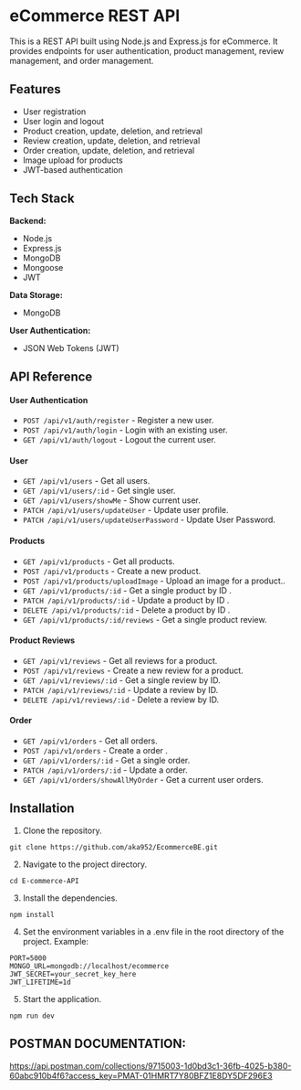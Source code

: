 
# eCommerce REST API
This is a REST API built using Node.js and Express.js for eCommerce. It provides endpoints for user authentication, product management, review management, and order management.


## Features

- User registration
- User login and logout
- Product creation, update, deletion, and retrieval
- Review creation, update, deletion, and retrieval
- Order creation, update, deletion, and retrieval
- Image upload for products
- JWT-based authentication

## Tech Stack
**Backend:**
- Node.js
- Express.js
- MongoDB
- Mongoose
- JWT

**Data Storage:** 
- MongoDB

**User Authentication:**
- JSON Web Tokens (JWT)
## API Reference

#### User Authentication
- `POST /api/v1/auth/register` - Register a new user.
- `POST /api/v1/auth/login` -    Login with an existing user.
- `GET /api/v1/auth/logout` -    Logout the current user.

#### User
- `GET /api/v1/users` - Get all users.
- `GET /api/v1/users/:id` -    Get single user.
- `GET /api/v1/users/showMe` -  Show current user.
- `PATCH /api/v1/users/updateUser` -  Update user profile.
- `PATCH /api/v1/users/updateUserPassword` -  Update User Password.

#### Products
- `GET /api/v1/products` - Get all products.
- `POST /api/v1/products` -    Create a new product.
- `POST /api/v1/products/uploadImage` -    Upload an image for a product..
- `GET /api/v1/products/:id` -    Get a single product by ID .
- `PATCH /api/v1/products/:id` -   Update a product by ID .
- `DELETE /api/v1/products/:id` -   Delete a product by ID .
- `GET /api/v1/products/:id/reviews` -   Get a single product review.

#### Product Reviews
- `GET /api/v1/reviews` - Get all reviews for a product.
- `POST /api/v1/reviews` -    Create a new review for a product.
- `GET /api/v1/reviews/:id` -    Get a single review by ID.
- `PATCH /api/v1/reviews/:id` -   Update a review by ID.
- `DELETE /api/v1/reviews/:id` -   Delete a review by ID.

#### Order
- `GET /api/v1/orders` - Get all orders.
- `POST /api/v1/orders` -    Create a order .
- `GET /api/v1/orders/:id` -    Get a single order.
- `PATCH /api/v1/orders/:id` -   Update a order.
- `GET /api/v1/orders/showAllMyOrder` -   Get a current user orders.


## Installation


1. Clone the repository.


```
git clone https://github.com/aka952/EcommerceBE.git
```

2. Navigate to the project directory.

```
cd E-commerce-API
```

3. Install the dependencies.

```
npm install 
```

4. Set the environment variables in a .env file in the root directory of the project. 
Example:
```
PORT=5000
MONGO_URL=mongodb://localhost/ecommerce
JWT_SECRET=your_secret_key_here
JWT_LIFETIME=1d

```

5. Start the application.

```
npm run dev

```

## POSTMAN DOCUMENTATION:

https://api.postman.com/collections/9715003-1d0bd3c1-36fb-4025-b380-60abc910b4f6?access_key=PMAT-01HMRT7Y80BFZ1E8DY5DF296E3

